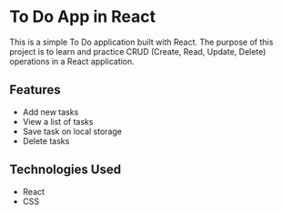# To Do App in React

This is a simple To Do application built with React. The purpose of this project is to learn and practice CRUD (Create, Read, Update, Delete) operations in a React application.

## Features

- Add new tasks
- View a list of tasks
- Save task on local storage
- Delete tasks

## Technologies Used

- React
- CSS
